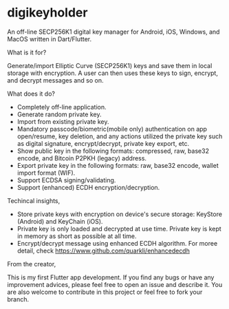# digikeyholder
An off-line SECP256K1 digital key manager for Android, iOS, Windows, and MacOS written in Dart/Flutter.

What is it for?

Generate/import Elliptic Curve (SECP256K1) keys and save them in local storage with encryption. A user can then uses these keys to sign, encrypt, and decrypt messages and so on.

What does it do?
- Completely off-line application.
- Generate random private key.
- Import from existing private key.
- Mandatory passcode/biometric(mobile only) authentication on app open/resume, key deletion, and any actions utilized the private key such as digital signature, encrypt/decrypt, private key export, etc.
- Show public key in the following formats: compressed, raw, base32 encode, and Bitcoin P2PKH (legacy) address.
- Export private key in the following formats: raw, base32 encode, wallet import format (WIF).
- Support ECDSA signing/validating.
- Support (enhanced) ECDH encryption/decryption.

Techincal insights,
- Store private keys with encryption on device's secure storage: KeyStore (Android) and KeyChain (iOS).
- Private key is only loaded and decrypted at use time. Private key is kept in memory as short as possible at all time.
- Encrypt/decrypt message using enhanced ECDH algorithm. For moree detail, check https://www.github.com/quarkli/enhancedecdh



From the creator,

This is my first Flutter app development. If you find any bugs or have any improvement advices, please feel free to open an issue and describe it. You are also welcome to contribute in this project or feel free to fork your branch.
